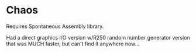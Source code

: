 Chaos
=====

Requires Spontaneous Assembly library.

Had a direct graphics I/O version w/R250 random number generator version that was MUCH faster, but can't find it anywhere now...
